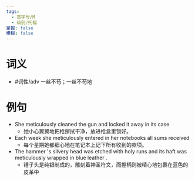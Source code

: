 ```yaml
---
tags:
  - 首字母/M
  - 级别/托福
掌握: false
模糊: false
---
```

# 词义
- #词性/adv  一丝不苟；一丝不苟地
# 例句
- She meticulously cleaned the gun and locked it away in its case
	- 她小心翼翼地把枪擦拭干净，放进枪盒里锁好。
- Each week she meticulously entered in her notebooks all sums received
	- 每个星期她都细心地在笔记本上记下所有收到的款项。
- The hammer 's silvery head was etched with holy runs and its haft was meticulously wrapped in blue leather .
	- 锤子头是纯银制成的，雕刻着神圣符文，而握柄则被精心地包裹在蓝色的皮革中

